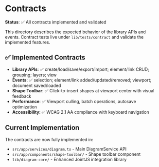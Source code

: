 # Contracts

**Status**: ✅ All contracts implemented and validated

This directory describes the expected behavior of the library APIs and events. Contract tests live under `lib/tests/contract` and validate the implemented features.

## ✅ Implemented Contracts

- **Library APIs**: ✅ create/load/save/export/import; element/link CRUD; grouping; layers; view
- **Events**: ✅ selection; element/link added/updated/removed; viewport; document saved/loaded
- **Shape Toolbar**: ✅ Click-to-insert shapes at viewport center with visual feedback
- **Performance**: ✅ Viewport culling, batch operations, autosave optimization
- **Accessibility**: ✅ WCAG 2.1 AA compliance with keyboard navigation

## Current Implementation

The contracts are now fully implemented in:

- `src/app/services/diagram.ts` - Main DiagramService API
- `src/app/components/shape-toolbar/` - Shape toolbar component
- `lib/diagram-core/` - Enhanced JointJS integration library
